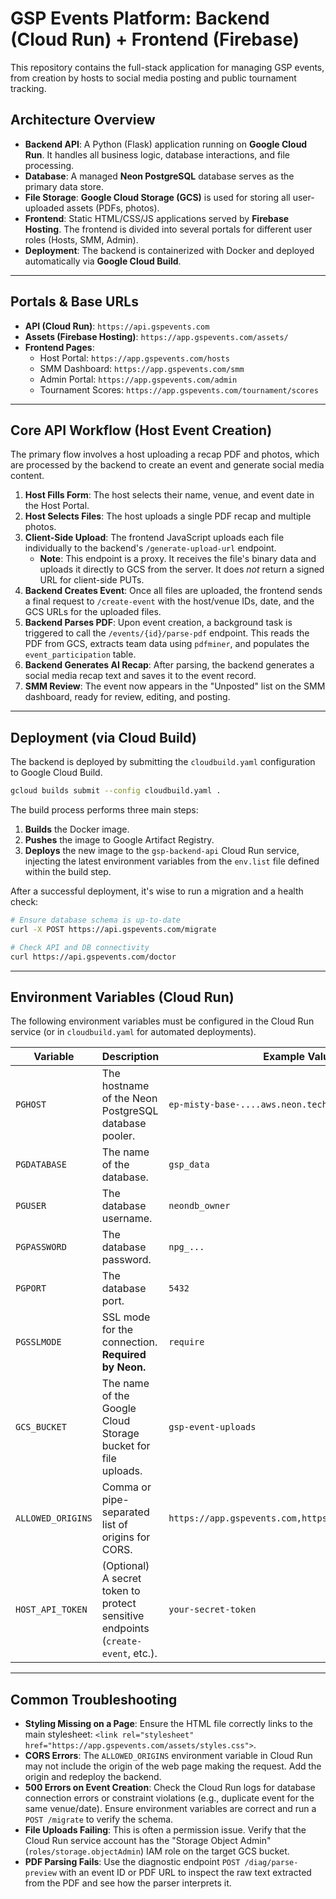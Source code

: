 # GSP Events Platform: Backend (Cloud Run) + Frontend (Firebase)

This repository contains the full-stack application for managing GSP events, from creation by hosts to social media posting and public tournament tracking.

## Architecture Overview

-   **Backend API**: A Python (Flask) application running on **Google Cloud Run**. It handles all business logic, database interactions, and file processing.
-   **Database**: A managed **Neon PostgreSQL** database serves as the primary data store.
-   **File Storage**: **Google Cloud Storage (GCS)** is used for storing all user-uploaded assets (PDFs, photos).
-   **Frontend**: Static HTML/CSS/JS applications served by **Firebase Hosting**. The frontend is divided into several portals for different user roles (Hosts, SMM, Admin).
-   **Deployment**: The backend is containerized with Docker and deployed automatically via **Google Cloud Build**.

---

## Portals & Base URLs

-   **API (Cloud Run)**: `https://api.gspevents.com`
-   **Assets (Firebase Hosting)**: `https://app.gspevents.com/assets/`
-   **Frontend Pages**:
    -   Host Portal: `https://app.gspevents.com/hosts`
    -   SMM Dashboard: `https://app.gspevents.com/smm`
    -   Admin Portal: `https://app.gspevents.com/admin`
    -   Tournament Scores: `https://app.gspevents.com/tournament/scores`

---

## Core API Workflow (Host Event Creation)

The primary flow involves a host uploading a recap PDF and photos, which are processed by the backend to create an event and generate social media content.

1.  **Host Fills Form**: The host selects their name, venue, and event date in the Host Portal.
2.  **Host Selects Files**: The host uploads a single PDF recap and multiple photos.
3.  **Client-Side Upload**: The frontend JavaScript uploads each file individually to the backend's `/generate-upload-url` endpoint.
    -   **Note**: This endpoint is a proxy. It receives the file's binary data and uploads it directly to GCS from the server. It does *not* return a signed URL for client-side PUTs.
4.  **Backend Creates Event**: Once all files are uploaded, the frontend sends a final request to `/create-event` with the host/venue IDs, date, and the GCS URLs for the uploaded files.
5.  **Backend Parses PDF**: Upon event creation, a background task is triggered to call the `/events/{id}/parse-pdf` endpoint. This reads the PDF from GCS, extracts team data using `pdfminer`, and populates the `event_participation` table.
6.  **Backend Generates AI Recap**: After parsing, the backend generates a social media recap text and saves it to the event record.
7.  **SMM Review**: The event now appears in the "Unposted" list on the SMM dashboard, ready for review, editing, and posting.

---

## Deployment (via Cloud Build)

The backend is deployed by submitting the `cloudbuild.yaml` configuration to Google Cloud Build.

```bash
gcloud builds submit --config cloudbuild.yaml .
```

The build process performs three main steps:
1.  **Builds** the Docker image.
2.  **Pushes** the image to Google Artifact Registry.
3.  **Deploys** the new image to the `gsp-backend-api` Cloud Run service, injecting the latest environment variables from the `env.list` file defined within the build step.

After a successful deployment, it's wise to run a migration and a health check:

```bash
# Ensure database schema is up-to-date
curl -X POST https://api.gspevents.com/migrate

# Check API and DB connectivity
curl https://api.gspevents.com/doctor
```

---

## Environment Variables (Cloud Run)

The following environment variables must be configured in the Cloud Run service (or in `cloudbuild.yaml` for automated deployments).

| Variable             | Description                                                                     | Example Value                                                  |
| -------------------- | ------------------------------------------------------------------------------- | -------------------------------------------------------------- |
| `PGHOST`             | The hostname of the Neon PostgreSQL database pooler.                            | `ep-misty-base-....aws.neon.tech`                              |
| `PGDATABASE`         | The name of the database.                                                       | `gsp_data`                                                     |
| `PGUSER`             | The database username.                                                          | `neondb_owner`                                                 |
| `PGPASSWORD`         | The database password.                                                          | `npg_...`                                                      |
| `PGPORT`             | The database port.                                                              | `5432`                                                         |
| `PGSSLMODE`          | SSL mode for the connection. **Required by Neon.**                              | `require`                                                      |
| `GCS_BUCKET`         | The name of the Google Cloud Storage bucket for file uploads.                   | `gsp-event-uploads`                                            |
| `ALLOWED_ORIGINS`    | Comma or pipe-separated list of origins for CORS.                               | `https://app.gspevents.com,https://www.gspevents.com`           |
| `HOST_API_TOKEN`     | (Optional) A secret token to protect sensitive endpoints (`create-event`, etc.). | `your-secret-token`                                            |

---

## Common Troubleshooting

-   **Styling Missing on a Page**: Ensure the HTML file correctly links to the main stylesheet: `<link rel="stylesheet" href="https://app.gspevents.com/assets/styles.css">`.
-   **CORS Errors**: The `ALLOWED_ORIGINS` environment variable in Cloud Run may not include the origin of the web page making the request. Add the origin and redeploy the backend.
-   **500 Errors on Event Creation**: Check the Cloud Run logs for database connection errors or constraint violations (e.g., duplicate event for the same venue/date). Ensure environment variables are correct and run a `POST /migrate` to verify the schema.
-   **File Uploads Failing**: This is often a permission issue. Verify that the Cloud Run service account has the "Storage Object Admin" (`roles/storage.objectAdmin`) IAM role on the target GCS bucket.
-   **PDF Parsing Fails**: Use the diagnostic endpoint `POST /diag/parse-preview` with an event ID or PDF URL to inspect the raw text extracted from the PDF and see how the parser interprets it.